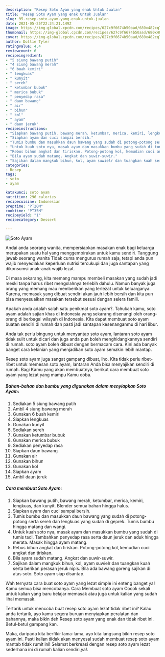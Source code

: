 ```yaml
---
description: "Resep Soto Ayam yang enak Untuk Jualan"
title: "Resep Soto Ayam yang enak Untuk Jualan"
slug: 95-resep-soto-ayam-yang-enak-untuk-jualan
date: 2021-05-25T22:34:21.149Z
image: https://img-global.cpcdn.com/recipes/627c9f6674b50aad/680x482cq70/soto-ayam-foto-resep-utama.jpg
thumbnail: https://img-global.cpcdn.com/recipes/627c9f6674b50aad/680x482cq70/soto-ayam-foto-resep-utama.jpg
cover: https://img-global.cpcdn.com/recipes/627c9f6674b50aad/680x482cq70/soto-ayam-foto-resep-utama.jpg
author: Dollie Tyler
ratingvalue: 4.4
reviewcount: 6
recipeingredient:
- "5 siung bawang putih"
- "4 siung bawang merah"
- "6 buah kemiri"
- " lengkuas"
- " kunyit"
- " sereh"
- " ketumbar bubuk"
- " merica bubuk"
- " penyedap rasa"
- " daun bawang"
- " air"
- " bihun"
- " kol"
- " ayam"
- " daun jeruk"
recipeinstructions:
- "Siapkan bawang putih, bawang merah, ketumbar, merica, kemiri, lengkuas, dan kunyit. Blender semua bahan hingga halus."
- "Siapkan ayam dan cuci sampai bersih."
- "Tumis bumbu dan masukkan daun bawang yang sudah di potong-potong serta sereh dan lengkuas yang sudah di geprek. Tumis bumbu hingga matang dan wangi."
- "Untuk kuah soto nya, masak ayam dan masukkan bumbu yang sudah di tumis tadi. Tambahkan penyedap rasa serta daun jeruk dan aduk hingga merata. Masak hingga ayam matang."
- "Rebus bihun angkat dan tiriskan. Potong-potong kol, kemudian cuci angkat dan tiriskan."
- "Bila ayam sudah matang. Angkat dan suwir-suwir."
- "Sajikan dalam mangkuk bihun, kol, ayam suwielr dan tuangkan kuah serta berikan perasan jeruk nipis. Bila ada bawang goreng sajikan di atas soto. Soto ayam siap disantap."
categories:
- Resep
tags:
- soto
- ayam

katakunci: soto ayam 
nutrition: 296 calories
recipecuisine: Indonesian
preptime: "PT20M"
cooktime: "PT35M"
recipeyield: "1"
recipecategory: Dessert

---
```



![Soto Ayam](https://img-global.cpcdn.com/recipes/627c9f6674b50aad/680x482cq70/soto-ayam-foto-resep-utama.jpg)

Andai anda seorang wanita, mempersiapkan masakan enak bagi keluarga merupakan suatu hal yang menggembirakan untuk kamu sendiri. Tanggung jawab seorang  wanita Tidak cuma mengurus rumah saja, tetapi anda pun wajib menyediakan keperluan nutrisi tercukupi dan juga santapan yang dikonsumsi anak-anak wajib lezat.

Di masa  sekarang, kita memang mampu membeli masakan yang sudah jadi meski tanpa harus ribet mengolahnya terlebih dahulu. Namun banyak juga orang yang memang mau memberikan yang terlezat untuk keluarganya. Karena, memasak yang dibuat sendiri akan jauh lebih bersih dan kita pun bisa menyesuaikan masakan tersebut sesuai dengan selera famili. 



Apakah anda adalah salah satu penikmat soto ayam?. Tahukah kamu, soto ayam adalah sajian khas di Indonesia yang sekarang disenangi oleh orang-orang di berbagai wilayah di Indonesia. Kita dapat membuat soto ayam buatan sendiri di rumah dan pasti jadi santapan kesenanganmu di hari libur.

Anda tak perlu bingung untuk menyantap soto ayam, lantaran soto ayam tidak sulit untuk dicari dan juga anda pun boleh menghidangkannya sendiri di rumah. soto ayam boleh dibuat dengan bermacam cara. Kini ada banyak banget cara kekinian yang menjadikan soto ayam semakin lebih mantap.

Resep soto ayam juga sangat gampang dibuat, lho. Kita tidak perlu ribet-ribet untuk memesan soto ayam, lantaran Anda bisa menyajikan sendiri di rumah. Bagi Kamu yang akan membuatnya, berikut cara membuat soto ayam yang lezat yang mampu Kamu coba.

<!--inarticleads1-->

##### Bahan-bahan dan bumbu yang digunakan dalam menyiapkan Soto Ayam:

1. Sediakan 5 siung bawang putih
1. Ambil 4 siung bawang merah
1. Gunakan 6 buah kemiri
1. Siapkan  lengkuas
1. Gunakan  kunyit
1. Sediakan  sereh
1. Gunakan  ketumbar bubuk
1. Gunakan  merica bubuk
1. Sediakan  penyedap rasa
1. Siapkan  daun bawang
1. Gunakan  air
1. Gunakan  bihun
1. Gunakan  kol
1. Siapkan  ayam
1. Ambil  daun jeruk




<!--inarticleads2-->

##### Cara membuat Soto Ayam:

1. Siapkan bawang putih, bawang merah, ketumbar, merica, kemiri, lengkuas, dan kunyit. Blender semua bahan hingga halus.
1. Siapkan ayam dan cuci sampai bersih.
1. Tumis bumbu dan masukkan daun bawang yang sudah di potong-potong serta sereh dan lengkuas yang sudah di geprek. Tumis bumbu hingga matang dan wangi.
1. Untuk kuah soto nya, masak ayam dan masukkan bumbu yang sudah di tumis tadi. Tambahkan penyedap rasa serta daun jeruk dan aduk hingga merata. Masak hingga ayam matang.
1. Rebus bihun angkat dan tiriskan. Potong-potong kol, kemudian cuci angkat dan tiriskan.
1. Bila ayam sudah matang. Angkat dan suwir-suwir.
1. Sajikan dalam mangkuk bihun, kol, ayam suwielr dan tuangkan kuah serta berikan perasan jeruk nipis. Bila ada bawang goreng sajikan di atas soto. Soto ayam siap disantap.




Wah ternyata cara buat soto ayam yang lezat simple ini enteng banget ya! Kamu semua bisa mencobanya. Cara Membuat soto ayam Cocok sekali untuk kalian yang baru belajar memasak atau juga untuk kalian yang sudah lihai memasak.

Tertarik untuk mencoba buat resep soto ayam lezat tidak ribet ini? Kalau anda tertarik, ayo kamu segera buruan menyiapkan peralatan dan bahannya, maka bikin deh Resep soto ayam yang enak dan tidak ribet ini. Betul-betul gampang kan. 

Maka, daripada kita berfikir lama-lama, ayo kita langsung bikin resep soto ayam ini. Pasti kalian tiidak akan menyesal sudah membuat resep soto ayam mantab tidak rumit ini! Selamat berkreasi dengan resep soto ayam lezat sederhana ini di rumah kalian sendiri,ya!.

